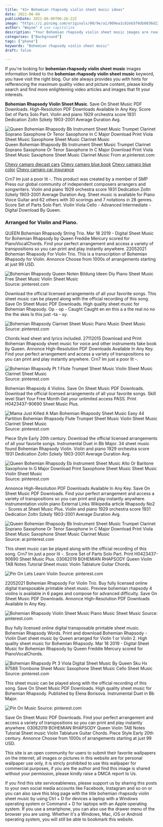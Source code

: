 ```yaml
---
title: "41+ Bohemian rhapsody violin sheet music ideas"
date: 2021-06-04
publishDate: 2021-06-06T06:26:22Z
image: "https://i.pinimg.com/originals/00/9e/a1/009ea1c82eb5f0db6036d224b9523993.png"
author: "Wayne" # use capitalize
description: "Your Bohemian rhapsody violin sheet music images are ready in this website. Bohemian rhapsody violin sheet music are a topic that is being searched for and liked by netizens now. You can Find and Download the Bohemian rhapsody violin sheet music files here. Download all royalty-free images."
categories: ["Background"]
tags: ["phone"]
keywords: "Bohemian rhapsody violin sheet music"
draft: false

---
```


If you're looking for **bohemian rhapsody violin sheet music** images information linked to the **bohemian rhapsody violin sheet music** keyword, you have visit the right  blog.  Our site always  provides you with  hints  for refferencing  the maximum  quality video and picture  content, please kindly search and find more enlightening video articles and images  that fit your interests.

**Bohemian Rhapsody Violin Sheet Music**. Save On Sheet Music PDF Downloads. High-Resolution PDF Downloads Available In Any Key. Score Set of Parts Solo Part. Violin and piano 1929 orchestra score 1931 Dedication Zoltn Szkely 1903-2001 Average Duration Avg.

![Queen Bohemian Rhapsody Bb Instrument Sheet Music Trumpet Clarinet Soprano Saxophone Or Tenor Saxophone In C Major Download Print Viola Sheet Music Saxophone Sheet Music Clarinet Music](https://i.pinimg.com/originals/fe/3d/22/fe3d224b7c44cbd9662911d8b9a35773.gif "Queen Bohemian Rhapsody Bb Instrument Sheet Music Trumpet Clarinet Soprano Saxophone Or Tenor Saxophone In C Major Download Print Viola Sheet Music Saxophone Sheet Music Clarinet Music")
Queen Bohemian Rhapsody Bb Instrument Sheet Music Trumpet Clarinet Soprano Saxophone Or Tenor Saxophone In C Major Download Print Viola Sheet Music Saxophone Sheet Music Clarinet Music From ar.pinterest.com

[Chevy camaro diecast cars](/chevy-camaro-diecast-cars/)
[Chevy camaro blue book](/chevy-camaro-blue-book/)
[Chevy camaro blue color](/chevy-camaro-blue-color/)
[Chevy camaro car insurance](/chevy-camaro-car-insurance/)

Crn7 Im just a poor lit -. This product was created by a member of SMP Press our global community of independent composers arrangers and songwriters. Violin and piano 1929 orchestra score 1931 Dedication Zoltn Szkely 1903-2001 Average Duration Avg. Sheet music is available for Piano Voice Guitar and 62 others with 30 scorings and 7 notations in 28 genres. Score Set of Parts Solo Part. Violin Viola Cello - Advanced Intermediate - Digital Download By Queen.

### Arranged for Violin and Piano.

QUEEN Bohemian Rhapsody String Trio. Mar 18 2019 - Digital Sheet Music for Bohemian Rhapsody by Queen Freddie Mercury scored for PianoVocalChords. Find your perfect arrangement and access a variety of transpositions so you can print and play instantly anywhere. 22052021 Bohemian Rhapsody For Violin Trio. This is a transcription of Bohemian Rhapsody for Violin. Annonce Choose from 1000s of arrangements starting at just 99 USD.


![Bohemian Rhapsody Queen Noten Bildung Ideen Diy Piano Sheet Music Free Sheet Music Violin Sheet Music](https://i.pinimg.com/originals/69/8a/85/698a853261eef014b654b1d5ba133266.jpg "Bohemian Rhapsody Queen Noten Bildung Ideen Diy Piano Sheet Music Free Sheet Music Violin Sheet Music")
Source: pinterest.com

Download the official licensed arrangements of all your favorite songs. This sheet music can be played along with the official recording of this song. Save On Sheet Music PDF Downloads. High quality sheet music for Bohemian Rhapsody. Op - op - Caught Caught en en this a a the real no no the the skes Is this just -ta - sy.

![Bohemian Rhapsody Clarinet Sheet Music Piano Music Sheet Music](https://i.pinimg.com/originals/60/95/a4/6095a47084be4fd1b55bbdd39bf950c7.jpg "Bohemian Rhapsody Clarinet Sheet Music Piano Music Sheet Music")
Source: pinterest.com

Chords lead sheet and lyrics included. 27112015 Download and Print Bohemian Rhapsody sheet music for voice and other instruments fake book by Queen. Annonce High-Resolution PDF Downloads Available In Any Key. Find your perfect arrangement and access a variety of transpositions so you can print and play instantly anywhere. Crn7 Im just a poor lit -.

![Bohemian Rhapsody Pt 1 Flute Trumpet Sheet Music Violin Sheet Music Clarinet Sheet Music](https://i.pinimg.com/originals/48/72/a1/4872a14509900001e047da76c2f76eaa.png "Bohemian Rhapsody Pt 1 Flute Trumpet Sheet Music Violin Sheet Music Clarinet Sheet Music")
Source: pinterest.com

Bohemian Rhapsody 4 Violins. Save On Sheet Music PDF Downloads. Download the official licensed arrangements of all your favorite songs. Skill level Start Your Free Month Get your unlimited access PASS. Print H0423437-90690 Sheet Music Plus.

![Mama Just Killed A Man Bohemian Rhapsody Sheet Music Easy 44 Partition Bohemian Rhapsody Flute Trumpet Sheet Music Violin Sheet Music Clarinet Sheet Music](https://i.pinimg.com/474x/e5/5c/b6/e55cb6bd55db9833bbc84bb5e4c2d63f.jpg "Mama Just Killed A Man Bohemian Rhapsody Sheet Music Easy 44 Partition Bohemian Rhapsody Flute Trumpet Sheet Music Violin Sheet Music Clarinet Sheet Music")
Source: pinterest.com

Piece Style Early 20th century. Download the official licensed arrangements of all your favorite songs. Instrumental Duet in Bb Major. 34 sheet music found Bohemian Rhapsody Violin. Violin and piano 1929 orchestra score 1931 Dedication Zoltn Szkely 1903-2001 Average Duration Avg.

![Queen Bohemian Rhapsody Eb Instrument Sheet Music Alto Or Baritone Saxophone In G Major Download Print Saxophone Sheet Music Sheet Music Violin Sheet Music](https://i.pinimg.com/originals/c8/e1/11/c8e11163b68f406830aa22781791350d.gif "Queen Bohemian Rhapsody Eb Instrument Sheet Music Alto Or Baritone Saxophone In G Major Download Print Saxophone Sheet Music Sheet Music Violin Sheet Music")
Source: pinterest.com

Annonce High-Resolution PDF Downloads Available In Any Key. Save On Sheet Music PDF Downloads. Find your perfect arrangement and access a variety of transpositions so you can print and play instantly anywhere. Instrumentation violin piano External Links Wikipedia article Rhapsody No2 - Scores at Sheet Music Plus. Violin and piano 1929 orchestra score 1931 Dedication Zoltn Szkely 1903-2001 Average Duration Avg.

![Queen Bohemian Rhapsody Bb Instrument Sheet Music Trumpet Clarinet Soprano Saxophone Or Tenor Saxophone In C Major Download Print Viola Sheet Music Saxophone Sheet Music Clarinet Music](https://i.pinimg.com/originals/fe/3d/22/fe3d224b7c44cbd9662911d8b9a35773.gif "Queen Bohemian Rhapsody Bb Instrument Sheet Music Trumpet Clarinet Soprano Saxophone Or Tenor Saxophone In C Major Download Print Viola Sheet Music Saxophone Sheet Music Clarinet Music")
Source: ar.pinterest.com

This sheet music can be played along with the official recording of this song. Crn7 Im just a poor lit -. Score Set of Parts Solo Part. Print H0423437-90690 Sheet Music Plus. 03062019 BOHEMIAN RHAPSODY Queen Violin TAB Notes Tutorial Sheet music Violin Tablature Guitar Chords.

![Pin On Lets Learn Violin](https://i.pinimg.com/originals/35/4c/72/354c721d841ed774298d244d69dee700.png "Pin On Lets Learn Violin")
Source: pinterest.com

22052021 Bohemian Rhapsody For Violin Trio. Buy fully licensed online digital transposable printable sheet music. Preview bohemian rhapsody 4 violins is available in 6 pages and compose for advanced difficulty. Save On Sheet Music PDF Downloads. Annonce High-Resolution PDF Downloads Available In Any Key.

![Bohemian Rhapsody Violin Sheet Music Piano Music Sheet Music](https://i.pinimg.com/originals/bd/9f/da/bd9fda1336300b55afd5bb57ea2a6522.png "Bohemian Rhapsody Violin Sheet Music Piano Music Sheet Music")
Source: pinterest.com

Buy fully licensed online digital transposable printable sheet music. Bohemian Rhapsody Words. Print and download Bohemian Rhapsody - Violin Duet sheet music by Queen arranged for Violin 1 or Violin 2. High quality sheet music for Bohemian Rhapsody. Mar 18 2019 - Digital Sheet Music for Bohemian Rhapsody by Queen Freddie Mercury scored for PianoVocalChords.

![Bohemian Rhapsody Pt 3 Viola Digital Sheet Music By Queen Sku Hx 97588 Trombone Sheet Music Saxophone Sheet Music Cello Sheet Music](https://i.pinimg.com/originals/f1/ec/f3/f1ecf3d660d62d4b52afc2e9ac0dd3ca.jpg "Bohemian Rhapsody Pt 3 Viola Digital Sheet Music By Queen Sku Hx 97588 Trombone Sheet Music Saxophone Sheet Music Cello Sheet Music")
Source: pinterest.com

This sheet music can be played along with the official recording of this song. Save On Sheet Music PDF Downloads. High quality sheet music for Bohemian Rhapsody. Published by Elena Borisova. Instrumental Duet in Bb Major.

![Pin On Music](https://i.pinimg.com/originals/00/9e/a1/009ea1c82eb5f0db6036d224b9523993.png "Pin On Music")
Source: pinterest.com

Save On Sheet Music PDF Downloads. Find your perfect arrangement and access a variety of transpositions so you can print and play instantly anywhere. 03062019 BOHEMIAN RHAPSODY Queen Violin TAB Notes Tutorial Sheet music Violin Tablature Guitar Chords. Piece Style Early 20th century. Annonce Choose from 1000s of arrangements starting at just 99 USD.

This site is an open community for users to submit their favorite wallpapers on the internet, all images or pictures in this website are for personal wallpaper use only, it is stricly prohibited to use this wallpaper for commercial purposes, if you are the author and find this image is shared without your permission, please kindly raise a DMCA report to Us.

If you find this site serviceableness, please support us by sharing this posts to your own social media accounts like Facebook, Instagram and so on or you can also save this blog page with the title bohemian rhapsody violin sheet music by using Ctrl + D for devices a laptop with a Windows operating system or Command + D for laptops with an Apple operating system. If you use a smartphone, you can also use the drawer menu of the browser you are using. Whether it's a Windows, Mac, iOS or Android operating system, you will still be able to bookmark this website.
